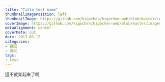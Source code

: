 ```yaml
---
title: "Title test name"
thumbnailImagePosition: left
thumbnailImage: https://github.com/kigochen/kigochen-web/blob/master/images/%E8%9E%A2%E5%B9%95%E5%BF%AB%E7%85%A7%202017-09-07%20%E4%B8%8B%E5%8D%8811.15.31.jpg?raw=true
coverImage: https://github.com/kigochen/kigochen-web/blob/master/images/%E8%9E%A2%E5%B9%95%E5%BF%AB%E7%85%A7%202017-09-07%20%E4%B8%8B%E5%8D%8811.15.31.jpg?raw=true
metaAlignment: center
coverMeta: out
date: 2017-09-12
categories:
- 雜記
- 測試
tags:
- test
---
```

這不就架起來了嗎
